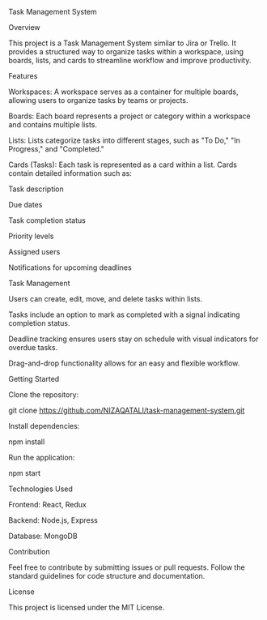 Task Management System

Overview

This project is a Task Management System similar to Jira or Trello. It provides a structured way to organize tasks within a workspace, using boards, lists, and cards to streamline workflow and improve productivity.

Features

Workspaces: A workspace serves as a container for multiple boards, allowing users to organize tasks by teams or projects.

Boards: Each board represents a project or category within a workspace and contains multiple lists.

Lists: Lists categorize tasks into different stages, such as "To Do," "In Progress," and "Completed."

Cards (Tasks): Each task is represented as a card within a list. Cards contain detailed information such as:

Task description

Due dates

Task completion status

Priority levels

Assigned users

Notifications for upcoming deadlines

Task Management

Users can create, edit, move, and delete tasks within lists.

Tasks include an option to mark as completed with a signal indicating completion status.

Deadline tracking ensures users stay on schedule with visual indicators for overdue tasks.

Drag-and-drop functionality allows for an easy and flexible workflow.

Getting Started

Clone the repository:

git clone https://github.com/NIZAQATALI/task-management-system.git

Install dependencies:

npm install

Run the application:

npm start

Technologies Used

Frontend: React, Redux

Backend: Node.js, Express

Database: MongoDB

Contribution

Feel free to contribute by submitting issues or pull requests. Follow the standard guidelines for code structure and documentation.

License

This project is licensed under the MIT License.
